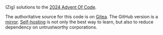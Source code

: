 (Zig) solutions to the [2024 Advent Of Code](https://gitea.scubbo.org/scubbo/advent-of-code-2024).

The authoritative source for this code is on [Gitea](https://gitea.scubbo.org/scubbo/advent-of-code-2024). The GitHub version is a [mirror](https://docs.gitea.com/usage/repo-mirror#setting-up-a-push-mirror-from-gitea-to-github). [Self-hosting](https://old.reddit.com/r/selfhosted/) is not only the best way to learn, but also to reduce dependency on untrustworthy corporations.
